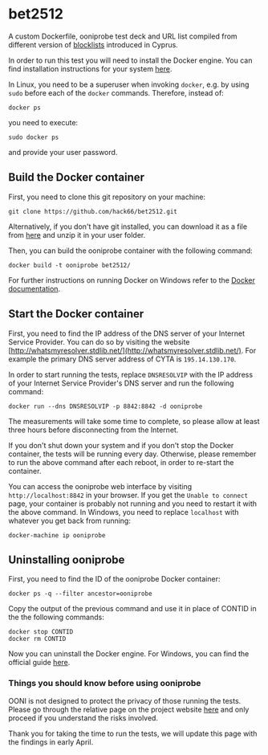 # bet2512

A custom Dockerfile, ooniprobe test deck and URL list compiled from different
version of [blocklists](http://blocking.nba.com.cy) introduced in Cyprus.

In order to run this test you will need to install the Docker engine. You can
find installation instructions for your system
[here](https://docs.docker.com/engine/installation/#platform-support-matrix).

In Linux, you need to be a superuser when invoking `docker`, e.g. by using
`sudo` before each of the `docker` commands. Therefore, instead of:

```
docker ps
```

you need to execute:

```
sudo docker ps
```

and provide your user password.


## Build the Docker container

First, you need to clone this git repository on your machine:

```
git clone https://github.com/hack66/bet2512.git
```

Alternatively, if you don't have git installed, you can download it as a file
from [here](https://github.com/hack66/bet2512/archive/master.zip) and unzip
it in your user folder.

Then, you can build the ooniprobe container with the following command:

```
docker build -t ooniprobe bet2512/
```

For further instructions on running Docker on Windows refer to the
[Docker documentation](https://docs.docker.com/docker-for-windows).


## Start the Docker container

First, you need to find the IP address of the DNS server of your Internet
Service Provider. You can do so by visiting the website
[http://whatsmyresolver.stdlib.net/](http://whatsmyresolver.stdlib.net/). For
example the primary DNS server address of CYTA is `195.14.130.170`.

In order to start running the tests, replace `DNSRESOLVIP` with the IP address
of your Internet Service Provider's DNS server and run the following command:

```
docker run --dns DNSRESOLVIP -p 8842:8842 -d ooniprobe
```

The measurements will take some time to complete, so please allow at least
three hours before disconnecting from the Internet.

If you don't shut down your system and if you don't stop the Docker container,
the tests will be running every day. Otherwise, please remember to run the
above command after each reboot, in order to re-start the container.

You can access the ooniprobe web interface by visiting `http://localhost:8842`
in your browser. If you get the `Unable to connect` page, your container is
probably not running and you need to restart it with the above command. In
Windows, you need to replace `localhost` with whatever you get back from
running:

```
docker-machine ip ooniprobe
```

## Uninstalling ooniprobe


First, you need to find the ID of the ooniprobe Docker container:

```
docker ps -q --filter ancestor=ooniprobe
```

Copy the output of the previous command and use it in place of CONTID in the
the following commands:

```
docker stop CONTID
docker rm CONTID
```

Now you can uninstall the Docker engine. For Windows, you can find the official
guide [here](https://docs.docker.com/toolbox/toolbox_install_windows/#how-to-uninstall-toolbox).

### Things you should know before using ooniprobe

OONI is not designed to protect the privacy of those running the tests. Please
go through the relative page on the project website
[here](https://ooni.torproject.org/about/risks/) and only proceed if you
understand the risks involved.

Thank you for taking the time to run the tests, we will update this page with
the findings in early April.
